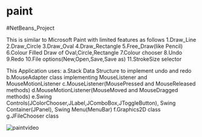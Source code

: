 # paint
#NetBeans_Project

This is similar to Microsoft Paint with limited features as follows
1.Draw_Line
2.Draw_Circle
3.Draw_Oval
4.Draw_Rectangle
5.Free_Draw(like Pencil)
6.Colour Filled Draw of Oval,Circle,Rectangle
7.Colour chooser
8.Undo
9.Redo
10.File options(New,Open,Save,Save as)
11.StrokeSize selector


This Application uses:
a.Stack Data Structure to implement undo and redo
b.MouseAdapter class implementing MouseListener and MouseMotionListener
c.MouseListener(MousePressed and MouseReleased methods)
d.MouseMotionListener(MouseMoved and MouseDragged methods)
e.Swing Controls(JColorChooser,JLabel,JComboBox,JToggleButton), Swing Container(JPanel), Swing Menu(MenuBar)
f.Graphics2D class
g.JFileChooser class


  
![paintvideo](https://user-images.githubusercontent.com/26309925/28125618-ba780236-6744-11e7-9915-cb38d2b7ab80.gif)
